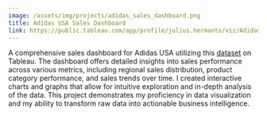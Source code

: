 ```yaml
---
image: /assets/img/projects/adidas_sales_dashboard.png
title: Adidas USA Sales Dashboard
link: https://public.tableau.com/app/profile/julius.hermanto/viz/AdidasUSASalesDashboard_17156103981740/Dashboard1
---
```


A comprehensive sales dashboard for Adidas USA utilizing this [dataset](https://www.kaggle.com/datasets/heemalichaudhari/adidas-sales-dataset) on Tableau. The dashboard offers detailed insights into sales performance across various metrics, including regional sales distribution, product category performance, and sales trends over time. I created interactive charts and graphs that allow for intuitive exploration and in-depth analysis of the data. This project demonstrates my proficiency in data visualization and my ability to transform raw data into actionable business intelligence.
